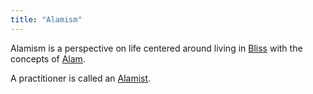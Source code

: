 ```yaml
---
title: "Alamism"
---
```


Alamism is a perspective on life centered around living in [Bliss](Terms/Bliss.md) with the concepts of [Alam](Terms/Alam.md).

A practitioner is called an [Alamist](Terms/Alamist.md).
